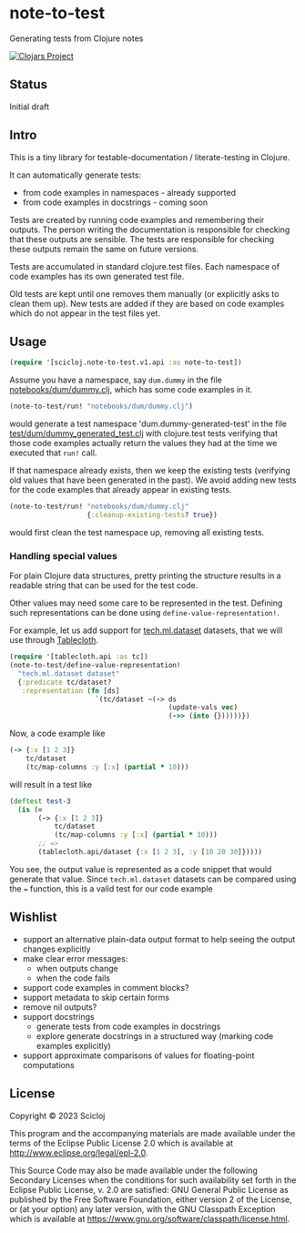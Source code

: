 # note-to-test

Generating tests from Clojure notes

[![Clojars Project](https://img.shields.io/clojars/v/org.scicloj/note-to-test.svg)](https://clojars.org/org.scicloj/note-to-test)

## Status
Initial draft

## Intro

This is a tiny library for testable-documentation / literate-testing in Clojure.

It can automatically generate tests:
- from code examples in namespaces - already supported
- from code examples in docstrings - coming soon

Tests are created by running code examples and remembering their outputs. The person writing the documentation is responsible for checking that these outputs are sensible. The tests are responsible for checking these outputs remain the same on future versions.

Tests are accumulated in standard clojure.test files. Each namespace of code examples has its own generated test file.

Old tests are kept until one removes them manually (or explicitly asks to clean them up). New tests are added if they are based on code examples which do not appear in the test files yet.

## Usage

```clj
(require '[scicloj.note-to-test.v1.api :as note-to-test])
```

Assume you have a namespace, say `dum.dummy` in the file [notebooks/dum/dummy.clj](notebooks/dum/dummy.clj), which has some code examples in it.

```clj
(note-to-test/run! "notebooks/dum/dummy.clj")
```
would generate a test namespace 'dum.dummy-generated-test' in the file [test/dum/dummy_generated_test.clj](test/dum/dummy_generated_test.clj) with clojure.test tests verifying that those code examples actually return the values they had at the time we executed that `run!` call.

If that namespace already exists, then we keep the existing tests (verifying old values that have been generated in the past). We avoid adding new tests for the code examples that already appear in existing tests.

```clj
(note-to-test/run! "notebooks/dum/dummy.clj"
                   {:cleanup-existing-tests? true})
```
would first clean the test namespace up, removing all existing tests.

### Handling special values

For plain Clojure data structures, pretty printing the structure results in a readable string that can be used for the test code.

Other values may need some care to be represented in the test. Defining such representations can be done using `define-value-representation!`.

For example, let us add support for [tech.ml.dataset](https://github.com/techascent/tech.ml.dataset) datasets, that we will use through [Tablecloth](https://scicloj.github.io/tablecloth/).

```clj
(require '[tablecloth.api :as tc])
(note-to-test/define-value-representation!
  "tech.ml.dataset dataset"
  {:predicate tc/dataset?
   :representation (fn [ds]
                     `(tc/dataset ~(-> ds
                                       (update-vals vec)
                                       (->> (into {})))))})
```

Now, a code example like
```clj
(-> {:x [1 2 3]}
    tc/dataset
    (tc/map-columns :y [:x] (partial * 10)))
```
will result in a test like
```clj
(deftest test-3
  (is (=
       (-> {:x [1 2 3]}
           tc/dataset
           (tc/map-columns :y [:x] (partial * 10)))
       ;; =>
       (tablecloth.api/dataset {:x [1 2 3], :y [10 20 30]}))))
```

You see, the output value is represented as a code snippet that would generate that value. Since `tech.ml.dataset` datasets can be compared using the `=` function, this is a valid test for our code example

## Wishlist
- support an alternative plain-data output format to help seeing the output changes explicitly
- make clear error messages:
  - when outputs change
  - when the code fails
- support code examples in comment blocks?
- support metadata to skip certain forms
- remove nil outputs?
- support docstrings
  - generate tests from code examples in docstrings
  - explore generate docstrings in a structured way (marking code examples explicitly)
- support approximate comparisons of values for floating-point computations

## License

Copyright © 2023 Scicloj

This program and the accompanying materials are made available under the
terms of the Eclipse Public License 2.0 which is available at
http://www.eclipse.org/legal/epl-2.0.

This Source Code may also be made available under the following Secondary
Licenses when the conditions for such availability set forth in the Eclipse
Public License, v. 2.0 are satisfied: GNU General Public License as published by
the Free Software Foundation, either version 2 of the License, or (at your
option) any later version, with the GNU Classpath Exception which is available
at https://www.gnu.org/software/classpath/license.html.
